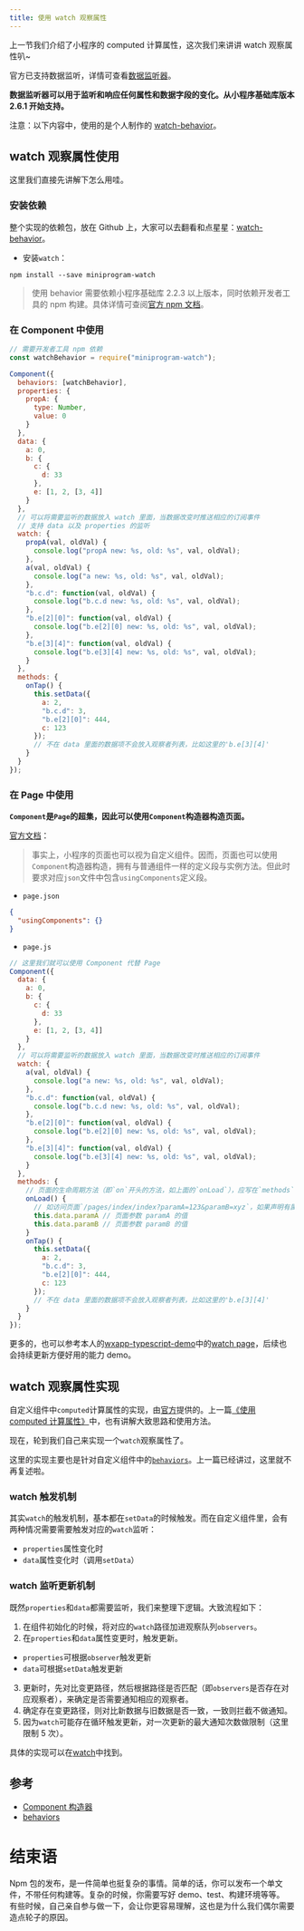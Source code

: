 ```yaml
---
title: 使用 watch 观察属性
---
```


上一节我们介绍了小程序的 computed 计算属性，这次我们来讲讲 watch 观察属性叭~

官方已支持数据监听，详情可查看[数据监听器](https://developers.weixin.qq.com/miniprogram/dev/framework/custom-component/observer.html)。

**数据监听器可以用于监听和响应任何属性和数据字段的变化。从小程序基础库版本 2.6.1 开始支持。**

注意：以下内容中，使用的是个人制作的 [watch-behavior](https://github.com/godbasin/watch-behavior)。

<!--more-->

## watch 观察属性使用

这里我们直接先讲解下怎么用哇。

### 安装依赖

整个实现的依赖包，放在 Github 上，大家可以去翻看和点星星：[watch-behavior](https://github.com/godbasin/watch-behavior)。

- 安装`watch`：

```
npm install --save miniprogram-watch
```

> 使用 behavior 需要依赖小程序基础库 2.2.3 以上版本，同时依赖开发者工具的 npm 构建。具体详情可查阅[官方 npm 文档](https://developers.weixin.qq.com/miniprogram/dev/devtools/npm.html)。

### 在 Component 中使用

```js
// 需要开发者工具 npm 依赖
const watchBehavior = require("miniprogram-watch");

Component({
  behaviors: [watchBehavior],
  properties: {
    propA: {
      type: Number,
      value: 0
    }
  },
  data: {
    a: 0,
    b: {
      c: {
        d: 33
      },
      e: [1, 2, [3, 4]]
    }
  },
  // 可以将需要监听的数据放入 watch 里面，当数据改变时推送相应的订阅事件
  // 支持 data 以及 properties 的监听
  watch: {
    propA(val, oldVal) {
      console.log("propA new: %s, old: %s", val, oldVal);
    },
    a(val, oldVal) {
      console.log("a new: %s, old: %s", val, oldVal);
    },
    "b.c.d": function(val, oldVal) {
      console.log("b.c.d new: %s, old: %s", val, oldVal);
    },
    "b.e[2][0]": function(val, oldVal) {
      console.log("b.e[2][0] new: %s, old: %s", val, oldVal);
    },
    "b.e[3][4]": function(val, oldVal) {
      console.log("b.e[3][4] new: %s, old: %s", val, oldVal);
    }
  },
  methods: {
    onTap() {
      this.setData({
        a: 2,
        "b.c.d": 3,
        "b.e[2][0]": 444,
        c: 123
      });
      // 不在 data 里面的数据项不会放入观察者列表，比如这里的'b.e[3][4]'
    }
  }
});
```

### 在 Page 中使用

**`Component`是`Page`的超集，因此可以使用`Component`构造器构造页面。**

[官方文档](https://developers.weixin.qq.com/miniprogram/dev/framework/custom-component/component.html)：

> 事实上，小程序的页面也可以视为自定义组件。因而，页面也可以使用`Component`构造器构造，拥有与普通组件一样的定义段与实例方法。但此时要求对应`json`文件中包含`usingComponents`定义段。

- `page.json`

```json
{
  "usingComponents": {}
}
```

- `page.js`

```js
// 这里我们就可以使用 Component 代替 Page
Component({
  data: {
    a: 0,
    b: {
      c: {
        d: 33
      },
      e: [1, 2, [3, 4]]
    }
  },
  // 可以将需要监听的数据放入 watch 里面，当数据改变时推送相应的订阅事件
  watch: {
    a(val, oldVal) {
      console.log("a new: %s, old: %s", val, oldVal);
    },
    "b.c.d": function(val, oldVal) {
      console.log("b.c.d new: %s, old: %s", val, oldVal);
    },
    "b.e[2][0]": function(val, oldVal) {
      console.log("b.e[2][0] new: %s, old: %s", val, oldVal);
    },
    "b.e[3][4]": function(val, oldVal) {
      console.log("b.e[3][4] new: %s, old: %s", val, oldVal);
    }
  },
  methods: {
    // 页面的生命周期方法（即`on`开头的方法，如上面的`onLoad`），应写在`methods`定义段中。
    onLoad() {
      // 如访问页面`/pages/index/index?paramA=123&paramB=xyz`，如果声明有属性(`properties`)`paramA`或`paramB`，则它们会被赋值为`123`或`xyz`
      this.data.paramA // 页面参数 paramA 的值
      this.data.paramB // 页面参数 paramB 的值
    }
    onTap() {
      this.setData({
        a: 2,
        "b.c.d": 3,
        "b.e[2][0]": 444,
        c: 123
      });
      // 不在 data 里面的数据项不会放入观察者列表，比如这里的'b.e[3][4]'
    }
  }
});
```

更多的，也可以参考本人的[wxapp-typescript-demo](https://github.com/godbasin/wxapp-typescript-demo)中的[watch page](https://github.com/godbasin/wxapp-typescript-demo/tree/master/src/pages/watch)，后续也会持续更新方便好用的能力 demo。

## watch 观察属性实现

自定义组件中`computed`计算属性的实现，由[官方](https://github.com/wechat-miniprogram/computed)提供的。上一篇[《使用 computed 计算属性》](./wxapp-computed.md)中，也有讲解大致思路和使用方法。

现在，轮到我们自己来实现一个`watch`观察属性了。

这里的实现主要也是针对自定义组件中的[`behaviors`](https://developers.weixin.qq.com/miniprogram/dev/framework/custom-component/behaviors.html)。上一篇已经讲过，这里就不再复述啦。

### watch 触发机制

其实`watch`的触发机制，基本都在`setData`的时候触发。而在自定义组件里，会有两种情况需要需要触发对应的`watch`监听：

- `properties`属性变化时
- `data`属性变化时（调用`setData`）

### watch 监听更新机制

既然`properties`和`data`都需要监听，我们来整理下逻辑。大致流程如下：

1. 在组件初始化的时候，将对应的`watch`路径加进观察队列`observers`。
2. 在`properties`和`data`属性变更时，触发更新。

- `properties`可根据`observer`触发更新
- `data`可根据`setData`触发更新

3. 更新时，先对比变更路径，然后根据路径是否匹配（即`observers`是否存在对应观察者），来确定是否需要通知相应的观察者。
4. 确定存在变更路径，则对比新数据与旧数据是否一致，一致则拦截不做通知。
5. 因为`watch`可能存在循环触发更新，对一次更新的最大通知次数做限制（这里限制 5 次）。

具体的实现可以在[watch](https://github.com/godbasin/watch-behavior)中找到。

## 参考

- [Component 构造器](https://developers.weixin.qq.com/miniprogram/dev/framework/custom-component/component.html)
- [behaviors](https://developers.weixin.qq.com/miniprogram/dev/framework/custom-component/behaviors.html)

# 结束语

Npm 包的发布，是一件简单也挺复杂的事情。简单的话，你可以发布一个单文件，不带任何构建等。复杂的时候，你需要写好 demo、test、构建环境等等。  
有些时候，自己亲自参与做一下，会让你更容易理解，这也是为什么我们偶尔需要造点轮子的原因。
